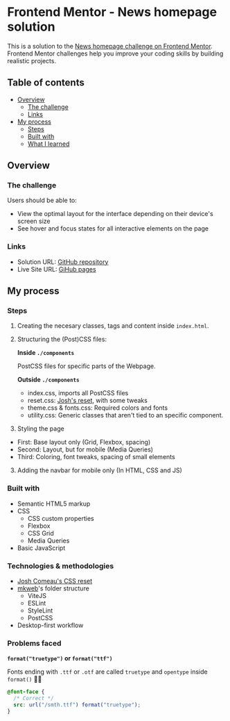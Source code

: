 # Frontend Mentor - News homepage solution

This is a solution to the [News homepage challenge on Frontend Mentor](https://www.frontendmentor.io/challenges/news-homepage-H6SWTa1MFl). Frontend Mentor challenges help you improve your coding skills by building realistic projects. 

## Table of contents

- [Overview](#overview)
  - [The challenge](#the-challenge)
  <!-- - [Screenshot](#screenshot) -->
  - [Links](#links)
- [My process](#my-process)
  - [Steps](#steps)
  - [Built with](#built-with)
  - [What I learned](#what-i-learned)

## Overview

### The challenge

Users should be able to:

- View the optimal layout for the interface depending on their device's screen size
- See hover and focus states for all interactive elements on the page

<!-- ### Screenshot -->

<!-- ![](./screenshot.jpg) -->

### Links

- Solution URL: [GitHub repository](https://github.com/ronnypumaricra/frontendmentor-news-homepage/)
- Live Site URL: [GiHub pages](https://ronnypumaricra.github.io/frontendmentor-news-homepage/)

## My process

### Steps

1. Creating the necesary classes, tags and content inside `index.html`.

2. Structuring the (Post)CSS files:

    **Inside `./components`**

    PostCSS files for specific parts of the Webpage.

    **Outside `./components`**

    - index.css, imports all PostCSS files
    - reset.css: [Josh's reset](https://www.joshwcomeau.com/css/custom-css-reset/), with some tweaks
    - theme.css & fonts.css: Required colors and fonts
    - utility.css: Generic classes that aren't tied to an specific component.

3. Styling the page

  - First: Base layout only (Grid, Flexbox, spacing)
  - Second: Layout, but for mobile (Media Queries)
  - Third: Coloring, font tweaks, spacing of small elements

3. Adding the navbar for mobile only (In HTML, CSS and JS)


### Built with

- Semantic HTML5 markup
- CSS
  - CSS custom properties
  - Flexbox
  - CSS Grid
  - Media Queries
- Basic JavaScript

### Technologies & methodologies
- [Josh Comeau's CSS reset](https://www.joshwcomeau.com/css/custom-css-reset/)
- [mkweb](https://manz.dev/software/mkweb)'s folder structure
  - ViteJS
  - ESLint
  - StyleLint
  - PostCSS
- Desktop-first workflow

### Problems faced

**``format("truetype")`` or ``format("ttf")``**

Fonts ending with `.ttf` or `.otf` are called `truetype` and `opentype` inside `format()` 🤦‍♂️

```css
@font-face {
  /* Correct */
  src: url("/smth.ttf") format("truetype");
}
```
